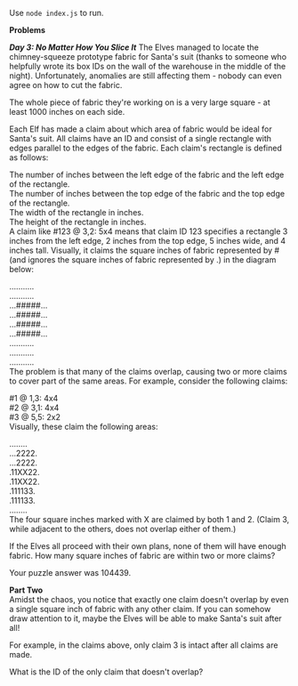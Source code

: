 Use ```node index.js``` to run.

**Problems**

***Day 3: No Matter How You Slice It*** 
The Elves managed to locate the chimney-squeeze prototype fabric for Santa's suit (thanks to someone who helpfully wrote its box IDs on the wall of the warehouse in the middle of the night). Unfortunately, anomalies are still affecting them - nobody can even agree on how to cut the fabric.

The whole piece of fabric they're working on is a very large square - at least 1000 inches on each side.

Each Elf has made a claim about which area of fabric would be ideal for Santa's suit. All claims have an ID and consist of a single rectangle with edges parallel to the edges of the fabric. Each claim's rectangle is defined as follows:

The number of inches between the left edge of the fabric and the left edge of the rectangle.   
The number of inches between the top edge of the fabric and the top edge of the rectangle.   
The width of the rectangle in inches.   
The height of the rectangle in inches.  
A claim like #123 @ 3,2: 5x4 means that claim ID 123 specifies a rectangle 3 inches from the left edge, 2 inches from the top edge, 5 inches wide, and 4 inches tall. Visually, it claims the square inches of fabric represented by # (and ignores the square inches of fabric represented by .) in the diagram below:

...........   
...........   
...#####...   
...#####...   
...#####...   
...#####...   
...........   
...........   
...........   
The problem is that many of the claims overlap, causing two or more claims to cover part of the same areas. For example, consider the following claims:

#1 @ 1,3: 4x4   
#2 @ 3,1: 4x4   
#3 @ 5,5: 2x2   
Visually, these claim the following areas:

........  
...2222.  
...2222.   
.11XX22.   
.11XX22.   
.111133.   
.111133.   
........   
The four square inches marked with X are claimed by both 1 and 2. (Claim 3, while adjacent to the others, does not overlap either of them.)

If the Elves all proceed with their own plans, none of them will have enough fabric. How many square inches of fabric are within two or more claims?

Your puzzle answer was 104439.

**Part Two**  
Amidst the chaos, you notice that exactly one claim doesn't overlap by even a single square inch of fabric with any other claim. If you can somehow draw attention to it, maybe the Elves will be able to make Santa's suit after all!

For example, in the claims above, only claim 3 is intact after all claims are made.

What is the ID of the only claim that doesn't overlap?
